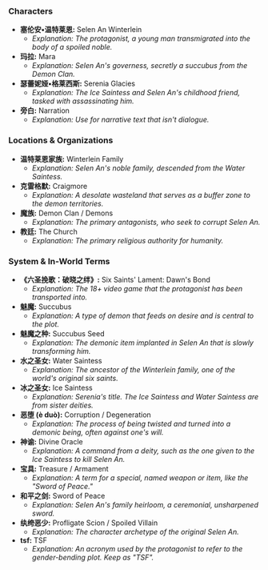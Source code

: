 ### Characters

*   **塞伦安•温特莱恩:** Selen An Winterlein
    *   *Explanation: The protagonist, a young man transmigrated into the body of a spoiled noble.*
*   **玛拉:** Mara
    *   *Explanation: Selen An's governess, secretly a succubus from the Demon Clan.*
*   **瑟蕾妮娅•格莱西斯:** Serenia Glacies
    *   *Explanation: The Ice Saintess and Selen An's childhood friend, tasked with assassinating him.*
*   **旁白:** Narration
    *   *Explanation: Use for narrative text that isn't dialogue.*

### Locations & Organizations

*   **温特莱恩家族:** Winterlein Family
    *   *Explanation: Selen An's noble family, descended from the Water Saintess.*
*   **克雷格默:** Craigmore
    *   *Explanation: A desolate wasteland that serves as a buffer zone to the demon territories.*
*   **魔族:** Demon Clan / Demons
    *   *Explanation: The primary antagonists, who seek to corrupt Selen An.*
*   **教廷:** The Church
    *   *Explanation: The primary religious authority for humanity.*

### System & In-World Terms

*   **《六圣挽歌：破晓之绊》:** Six Saints' Lament: Dawn's Bond
    *   *Explanation: The 18+ video game that the protagonist has been transported into.*
*   **魅魔:** Succubus
    *   *Explanation: A type of demon that feeds on desire and is central to the plot.*
*   **魅魔之种:** Succubus Seed
    *   *Explanation: The demonic item implanted in Selen An that is slowly transforming him.*
*   **水之圣女:** Water Saintess
    *   *Explanation: The ancestor of the Winterlein family, one of the world's original six saints.*
*   **冰之圣女:** Ice Saintess
    *   *Explanation: Serenia's title. The Ice Saintess and Water Saintess are from sister deities.*
*   **恶堕 (è duò):** Corruption / Degeneration
    *   *Explanation: The process of being twisted and turned into a demonic being, often against one's will.*
*   **神谕:** Divine Oracle
    *   *Explanation: A command from a deity, such as the one given to the Ice Saintess to kill Selen An.*
*   **宝具:** Treasure / Armament
    *   *Explanation: A term for a special, named weapon or item, like the "Sword of Peace."*
*   **和平之剑:** Sword of Peace
    *   *Explanation: Selen An's family heirloom, a ceremonial, unsharpened sword.*
*   **纨绔恶少:** Profligate Scion / Spoiled Villain
    *   *Explanation: The character archetype of the original Selen An.*
*   **tsf:** TSF
    *   *Explanation: An acronym used by the protagonist to refer to the gender-bending plot. Keep as "TSF".* 